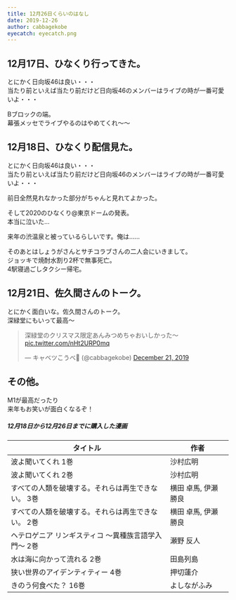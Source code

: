 ```yaml
---
title: 12月26日くらいのはなし
date: 2019-12-26
author: cabbagekobe
eyecatch: eyecatch.png
---
```


## 12月17日、ひなくり行ってきた。

とにかく日向坂46は良い・・・  
当たり前といえば当たり前だけど日向坂46のメンバーはライブの時が一番可愛いよ・・・

Bブロックの端。  
幕張メッセでライブやるのはやめてくれ〜〜


## 12月18日、ひなくり配信見た。

とにかく日向坂46は良い・・・  
当たり前といえば当たり前だけど日向坂46のメンバーはライブの時が一番可愛いよ・・・

前日全然見れなかった部分がちゃんと見れてよかった。

そして2020のひなくり@東京ドームの発表。  
本当に泣いた…

来年の渋温泉と被っているらしいです。俺は……

そのあとはしょうがさんとサチコラブさんの二人会にいきまして。  
ジョッキで焼酎水割り2杯で無事死亡。  
4駅寝過ごしタクシー帰宅。


## 12月21日、佐久間さんのトーク。

とにかく面白いな。佐久間さんのトーク。  
深緑堂にもいって最高〜

<blockquote class="twitter-tweet"><p lang="ja" dir="ltr">深緑堂のクリスマス限定あんみつめちゃおいしかった～ <a href="https://t.co/nHt2URP0mq">pic.twitter.com/nHt2URP0mq</a></p>&mdash; キャベツこうべ🤢 (@cabbagekobe) <a href="https://twitter.com/cabbagekobe/status/1208287497064574977?ref_src=twsrc%5Etfw">December 21, 2019</a></blockquote> <script async src="https://platform.twitter.com/widgets.js" charset="utf-8"></script>

## その他。

M1が最高だったり  
来年もお笑いが面白くなるぞ！


##### 12月18日から12月26日までに購入した漫画

| タイトル                                             | 作者                 |
| ---------------------------------------------------- | -------------------- |
| 波よ聞いてくれ 1巻                                   | 沙村広明             |
| 波よ聞いてくれ 2巻                                   | 沙村広明             |
| すべての人類を破壊する。それらは再生できない。 3巻   | 横田 卓馬, 伊瀬 勝良 |
| すべての人類を破壊する。それらは再生できない。 2巻   | 横田 卓馬, 伊瀬 勝良 |
| ヘテロゲニア リンギスティコ ～異種族言語学入門～ 2巻 | 瀬野 反人            |
| 水は海に向かって流れる 2巻                           | 田島列島             |
| 狭い世界のアイデンティティー 4巻                     | 押切蓮介             |
| きのう何食べた？ 16巻                                | よしながふみ         |
